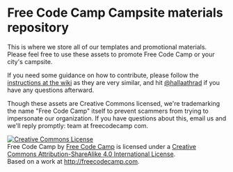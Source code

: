 Free Code Camp Campsite materials repository
=========

This is where we store all of our templates and promotional materials.
Please feel free to use these assets to promote Free Code Camp or your city's campsite. 

If you need some guidance on how to contribute, please follow the [instructions at the wiki](https://github.com/freecodecamp/freecodecamp/wiki/Wiki#contribution-guides) as they are very similar, and hit [@hallaathrad](https://gitter.im/Hallaathrad) if you have any questions afterward.

Though these assets are Creative Commons licensed, we're trademarking the name "Free Code Camp" itself to prevent scammers from trying to impersonate our organization. If you have questions about this, email us and we'll reply promptly: team at freecodecamp com.

<a rel="license" href="http://creativecommons.org/licenses/by-sa/4.0/"><img alt="Creative Commons License" style="border-width:0" src="https://i.creativecommons.org/l/by-sa/4.0/88x31.png" /></a><br /><span xmlns:dct="http://purl.org/dc/terms/" href="http://purl.org/dc/dcmitype/StillImage" property="dct:title" rel="dct:type">Free Code Camp</span> by <a xmlns:cc="http://creativecommons.org/ns#" href="http://freecodecamp.com" property="cc:attributionName" rel="cc:attributionURL">Free Code Camp</a> is licensed under a <a rel="license" href="http://creativecommons.org/licenses/by-sa/4.0/">Creative Commons Attribution-ShareAlike 4.0 International License</a>.<br />Based on a work at <a xmlns:dct="http://purl.org/dc/terms/" href="http://freecodecamp.com" rel="dct:source">http://freecodecamp.com</a>.
